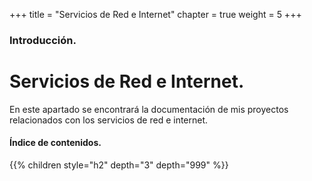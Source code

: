 +++
title = "Servicios de Red e Internet"
chapter = true
weight = 5
+++

### Introducción.

# Servicios de Red e Internet.

En este apartado se encontrará la documentación de mis proyectos relacionados con los servicios de red e internet.

#### Índice de contenidos.

{{% children style="h2" depth="3" depth="999" %}}